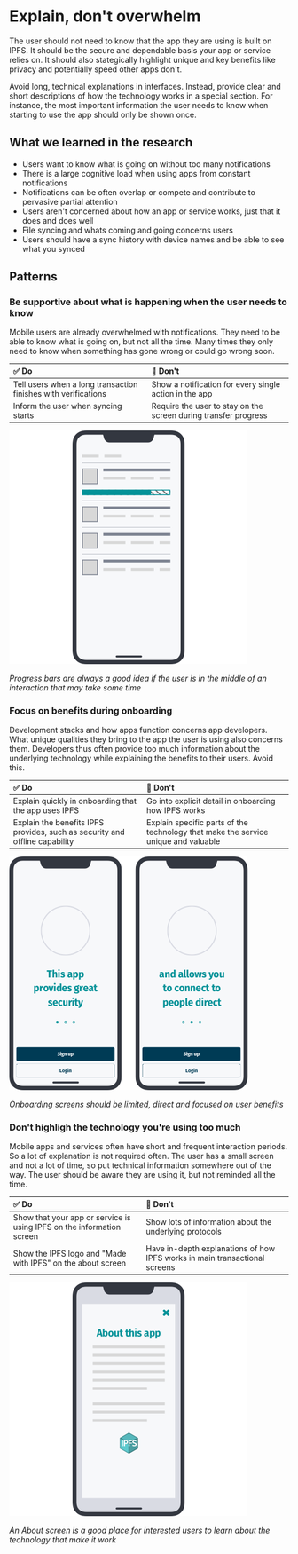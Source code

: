 # Explain, don't overwhelm

The user should not need to know that the app they are using is built on IPFS. It should be the secure and dependable basis your app or service relies on. It should also stategically highlight unique and key benefits like privacy and potentially speed other apps don't.

Avoid long, technical explanations in interfaces. Instead, provide clear and short descriptions of how the technology works in a special section. For instance, the most important information the user needs to know when starting to use the app should only be shown once.

## What we learned in the research

* Users want to know what is going on without too many notifications
* There is a large cognitive load when using apps from constant notifications
* Notifications can be often overlap or compete and contribute to pervasive partial attention
* Users aren't concerned about how an app or service works, just that it does and does well
* File syncing and whats coming and going concerns users
* Users should have a sync history with device names and be able to see what you synced

## Patterns

### Be supportive about what is happening when the user needs to know

Mobile users are already overwhelmed with notifications. They need to be able to know what is going on, but not all the time. Many times they only need to know when something has gone wrong or could go wrong soon.

| ✅ Do | 🚫 Don't |
| :--- | :--- |
| Tell users when a long transaction finishes with verifications | Show a notification for every single action in the app |
| Inform the user when syncing starts | Require the user to stay on the screen during transfer progress |

![](https://raw.githubusercontent.com/ipfs/mobile-design-guidelines/master/.gitbook/assets/Explain-1.png)

_Progress bars are always a good idea if the user is in the middle of an interaction that may take some time_

### Focus on benefits during onboarding

Development stacks and how apps function concerns app developers. What unique qualities they bring to the app the user is using also concerns them. Developers thus often provide too much information about the underlying technology while explaining the benefits to their users. Avoid this.

| ✅ Do | 🚫 Don't |
| :--- | :--- |
| Explain quickly in onboarding that the app uses IPFS | Go into explicit detail in onboarding how IPFS works |
| Explain the benefits IPFS provides, such as security and offline capability | Explain specific parts of the technology that make the service unique and valuable |

![](https://raw.githubusercontent.com/ipfs/mobile-design-guidelines/master/.gitbook/assets/Explain-2.png)

_Onboarding screens should be limited, direct and focused on user benefits_

### Don't highligh the technology you're using too much

Mobile apps and services often have short and frequent interaction periods. So a lot of explanation is not required often. The user has a small screen and not a lot of time, so put technical information somewhere out of the way. The user should be aware they are using it, but not reminded all the time.

| ✅ Do | 🚫 Don't |
| :--- | :--- |
| Show that your app or service is using IPFS on the information screen | Show lots of information about the underlying protocols |
| Show the IPFS logo and "Made with IPFS" on the about screen | Have in-depth explanations of how IPFS works in main transactional screens |

![](https://raw.githubusercontent.com/ipfs/mobile-design-guidelines/master/.gitbook/assets/Explain-3.png)

_An About screen is a good place for interested users to learn about the technology that make it work_

